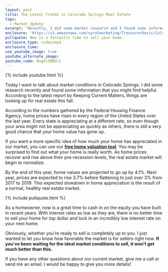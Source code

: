 ```yaml
---
layout: post
title: The Latest Trends in Colorado Springs Real Estate
tags:
  - Market Update
excerpt: 'Recently, I did some market research and I found some information that you might find helpful. According to the latest report by Keeping Current Matters, things are looking up for real estate this fall. Home prices are up nationwide and they will continue to rise through the end of the year. Our market is returning to a healthy, balanced market, but if you’ve been waiting to sell your home, you shouldn’t wait much longer. To learn more, watch this short video.'
enclosure: 'https://s3.amazonaws.com/vyralmarketing/Treasure+Davis/Colorado+Springs+Real+Estate+Home+values+are+up+in+Colorado+Springs.mp4'
pullquote: Now is a fantastic time to sell your home.
enclosure_type: video/mp4
enclosure_time:
use_youtube_image: true
youtube_alternate_image:
youtube_code: BogktIBHUlI
---
```



{% include youtube.html %}

Today I want to talk about market conditions in Colorado Springs. I did some research recently and found some information that you might find helpful. According to the latest report by Keeping Current Matters, things are looking up for real estate this fall.

According to the numbers gathered by the Federal Housing Finance Agency, home prices have risen in every region of the United States over the last year. Every state is appreciating at a different rate, so even though your area might not be appreciating as quickly as others, there is still a very good chance that your home value has gone up.

If you want a more specific idea of how much your home has appreciated in our market, you can use our **[free home valuation tool](http://www.treasuredavis.com/sell/)**. You may be surprised to find out what your home is really worth. As home prices recover and rise above their pre-recession levels, the real estate market will begin to normalize.

By the end of this year, home values are projected to go up by 4.1%. Next year, prices are expected to rise 3.7% before flattening to just over 3% from 2017 to 2019. This expected slowdown in home appreciation is the result of a normal, healthy real estate market.

{% include pullquote.html %}

As a homeowner, now is a great time to cash in on the equity you have built in recent years. With interest rates as low as they are, there is no better time to sell your home for top dollar and lock in an incredibly low interest rate on your next home.

Obviously, whether you’re ready to sell is completely up to you. I just wanted to let you know how favorable the market is for sellers right now. **If you’ve been waiting for the ideal market conditions to sell, it won’t get much better than this.**

If you have any other questions about our current market, give me a call or send me an email. I would be happy to give you more details!